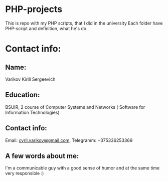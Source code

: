 # PHP-projects
This is repo with my PHP scripts, that I did in the university
Each folder have PHP-script and definition, what he's do.
# Contact info:
## Name:

Varikov Kirill Sergeevich

## Education:
BSUIR, 2 course of Computer Systems and Networks ( Software for Information Technologies)

## Contact info: 

Email: cyril.varikov@gmail.com,
Telegramm: +375336253369


## A few words about me:

I'm a communicable guy with a good sense of humor and at the same time very responsible :)
